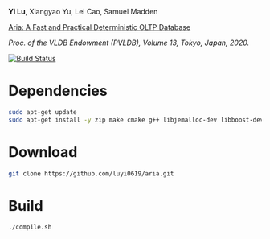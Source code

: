 **Yi Lu**, Xiangyao Yu, Lei Cao, Samuel Madden

[Aria: A Fast and Practical Deterministic OLTP Database]()

*Proc. of the VLDB Endowment (PVLDB), Volume 13, Tokyo, Japan, 2020.*

[![Build Status](https://travis-ci.org/luyi0619/aria.svg?branch=master)](https://travis-ci.org/luyi0619/aria)

# Dependencies

```sh
sudo apt-get update
sudo apt-get install -y zip make cmake g++ libjemalloc-dev libboost-dev libgoogle-glog-dev
```

# Download

```sh
git clone https://github.com/luyi0619/aria.git
```

# Build

```
./compile.sh
```